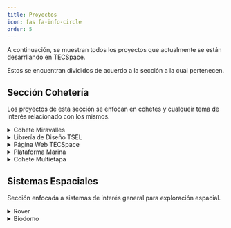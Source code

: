 ```yaml
---
title: Proyectos
icon: fas fa-info-circle
order: 5
---
```


A continuación, se muestran todos los proyectos que actualmente se están desarrllando en TECSpace.

Estos se encuentran divididos de acuerdo a la sección a la cual pertenecen.

## Sección Cohetería
Los proyectos de esta sección se enfocan en cohetes y cualqueir tema de interés relacionado con los mismos.

<details>
    <summary>Cohete Miravalles</summary>
    <a href="https://gogetfunding.com/help-tecspace-make-miravalles-i-mission-a-reality/">Hagamos del Miravalles I una REALIDAD</a>
</details>

<details>
    <summary>Librería de Diseño TSEL</summary>
    Librería (library para programación) enfocada en facilitar el proceso de cálculos para diseñar motores de propelente sólido para cohetes, permitiendo así variaciones a parámetros que se ven reflejados en los resultados de rendimiento teórico para el motor, se puede encontrar el código fuente en <a href="https://github.com/Coheteria-TECSpace/TSEL">GitHub</a>.
    </ul>
    <ul><b>Habilidades Utilizadas:</b>
        <li>Programación en el lenguaje C (ANSI C99)</li>
        <li>Compilación de proyectos mediante CMake</li>
    </ul>
    <ul><b>Ventajas a Destacar de esta Solución:</b>
        <li>Portabilidad de código a múltiples plataformas/dispositivos</li>
        <li>Permite prevenir errores en cálculos a futuro en nuevas aplicaciones</li>
    </ul>
</details>

<details>
    <summary>Página Web TECSpace</summary>
    Página simple que permite mostrar información general sobre el grupo, e información sobre proyectos tanto de cohetería como de sistemas espaciales, se puede encontrar el código fuente en <a href="https://github.com/Coheteria-TECSpace/coheteria-tecspace.github.io">GitHub</a>.
    <img src="../images/paginaweb.png" alt="pagina_web" style="width:30rem;"/>
    <ul><b>Habilidades Utilizadas:</b>
        <li>Programación en lenguaje Markdown</li>
        <li>Programación en lenguaje HTML</li>
        <li>Colaboración por medio de Git</li>
        <li>Manejo de repositorios de GitHub</li>
    </ul>
</details>

<details>
    <summary>Plataforma Marina</summary>
    <ul><b>Objetivo del proyecto:</b>
    <br>
     <li>Ejecutar lanzamientos de cohetes suborbitales en el país mediante una plataforma de despegue marina.</li>
    </ul>
    <ul><b>Justificación del proyecto:</b>
    <br>
     <li>Se busca el aprovechamiento del potencial que presenta Costa Rica para los lanzamientos debido a que un 92% del territorio es marítimo, de este solo un 2.9% está protegido y se presentan 200 millas náuticas como zona económica exclusiva además de presentar una buena cercanía con el Ecuador.</li>
    </ul>
    <ul><b>Proyecto Multidisciplinario:</b>
    <br>
     <li>Se desarrollarán distintas áreas como control eléctrico, ingeniería de materiales, diseño mecánico y modular.</li>
    </ul>
    <ul><b>Habilidades Desarrolladas:</b>
    <br>
     <li>Diseño CAD</li>
     <li>Consideración de procedimientos legales marítimos</li>
     <li>Análisis de estabilidad y flotabilidad</li>
     <li>Diseño electrónico</li>
     <li>Resistencia de materiales</li>
     <li>Resistencia de materiales</li>
     <li> Mejora continua</li>
    </ul>
    <br>
    <div align="center"><img src="../images/plataformacerr.png" alt="Pagina Inicio" style="width:30rem;" align="middle"/></div>
    <div align="center"><img src="../images/plataformaabie.png" alt="Pagina Inicio" style="width:30rem;" align="middle"/></div>
    <br>
</details>

<details>
    <summary>Cohete Multietapa</summary>
    La intención es construir un cohete multietapa de alcance medio, con una primera etapa subsónica y una segunda etapa transónica. Esto contempla varios desafíos de diseño mecánico, al igual que aerodinámico. La base de este proyecto es el cohete Miravalles-I.<br>
    <br>
    <div align="center"><img src="../images/cohetemulti.png" alt="Pagina Inicio" style="width:30rem;"/></div>
    <br>
</details>

## Sistemas Espaciales
Sección enfocada a sistemas de interés general para exploración espacial.

<details>
    <summary>Rover</summary>
    Aún no se ha escrito esta información.
</details>

<details>
    <summary>Biodomo</summary>
    Aún no se ha escrito esta información.
</details>
